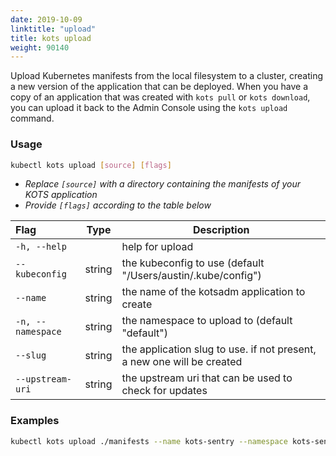```yaml
---
date: 2019-10-09
linktitle: "upload"
title: kots upload
weight: 90140
---
```


Upload Kubernetes manifests from the local filesystem to a cluster, creating a new version of the application that can be deployed. When you have a copy of an application that was created with `kots pull` or `kots download`, you can upload it back to the Admin Console using the `kots upload` command. 

### Usage
```bash
kubectl kots upload [source] [flags]
```
* _Replace `[source]` with a directory containing the manifests of your KOTS application_ 
* _Provide `[flags]` according to the table below_ 

| Flag                 | Type | Description |
|:----------------------|------|-------------|
| `-h, --help`  |       |       help for upload |
| `--kubeconfig`| string |    the kubeconfig to use (default "/Users/austin/.kube/config") |
| `--name`| string |          the name of the kotsadm application to create |
| `-n, --namespace`| string |     the namespace to upload to (default "default") |
| `--slug`| string |          the application slug to use. if not present, a new one will be created |
| `--upstream-uri`| string |  the upstream uri that can be used to check for updates |


### Examples
```bash
kubectl kots upload ./manifests --name kots-sentry --namespace kots-sentry --slug kots-sentry --upstream-uri kots-sentry/unstable
```